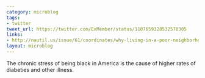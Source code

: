 ```yaml
---
category: microblog
tags:
- twitter
tweet_url: https://twitter.com/ExMember/status/1107659328532578305
links:
- http://nautil.us/issue/61/coordinates/why-living-in-a-poor-neighborhood-can-change-your-biology-rp
layout: microblog
---
```

The chronic stress of being black in America is the cause of higher rates of diabeties and other illness.
